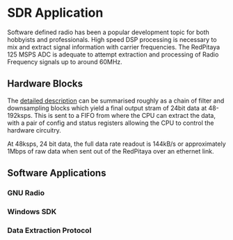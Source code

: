# SDR Application

Software defined radio has been a popular development topic for both hobbyists and professionals.
High speed DSP processing is necessary to mix and extract signal information with carrier frequencies.
The RedPitaya 125 MSPS ADC is adequate to attempt extraction and processing of Radio Frequency 
signals up to around 60MHz.

## Hardware Blocks

The [detailed description](http://pavel-demin.github.io/red-pitaya-notes/sdr-receiver-hpsdr/)
can be summarised roughly as a chain of filter and downsampling blocks which yield a final output
stram of 24bit data at 48-192ksps.  This is sent to a FIFO from where the CPU can extract the data,
with a pair of config and status registers allowing the CPU to control the hardware circuitry.

At 48ksps, 24 bit data, the full data rate readout is 144kB/s or approximately 1Mbps of raw data
when sent out of the RedPitaya over an ethernet link.

## Software Applications

### GNU Radio

### Windows SDK


### Data Extraction Protocol



